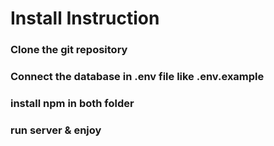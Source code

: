 # Install Instruction </br>
### Clone the git repository </br>
### Connect the database in .env file like .env.example </br>
### install npm in both folder </br>
### run server & enjoy </br>